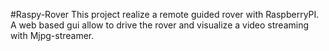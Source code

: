 #Raspy-Rover
This project realize a remote guided rover with RaspberryPI.
A web based gui allow to drive the rover and visualize a video streaming with Mjpg-streamer.

